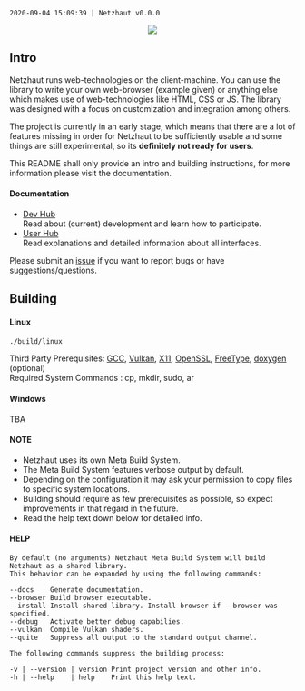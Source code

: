 ```2020-09-04 15:09:39 | Netzhaut v0.0.0```

<div align="center"> 
<img src="data/logo/Netzhaut_Banner.png"/> 
</div> 

## Intro

Netzhaut runs web-technologies on the client-machine. You can use the library to write your own web-browser (example given) or anything else which makes use of web-technologies like HTML, CSS or JS. The library was designed with a focus on customization and integration among others.

The project is currently in an early stage, which means that there are a lot of features missing in order for Netzhaut to be sufficiently usable and some things are still experimental, so its **definitely not ready for users**.

This README shall only provide an intro and building instructions, for more information please visit the documentation.

#### Documentation

* [Dev Hub](https://dajofrey.github.io/Netzhaut/DevHub/html/Main.html)  
  Read about (current) development and learn how to participate.
* [User Hub](https://dajofrey.github.io/Netzhaut/UserHub/html/index.html)  
  Read explanations and detailed information about all interfaces.

Please submit an [issue](https://github.com/DajoFrey/Netzhaut/issues/new) if you want to report bugs or have suggestions/questions.

## Building

#### Linux

```bash
./build/linux
```

Third Party Prerequisites: [GCC], [Vulkan], [X11], [OpenSSL], [FreeType], [doxygen] (optional)  
Required System Commands : cp, mkdir, sudo, ar  

#### Windows
TBA  

#### NOTE
* Netzhaut uses its own Meta Build System.  
* The Meta Build System features verbose output by default.  
* Depending on the configuration it may ask your permission to copy files to specific system locations.  
* Building should require as few prerequisites as possible, so expect improvements in that regard in the future.  
* Read the help text down below for detailed info. 

[FreeType]: https://www.freetype.org/
[GCC]: https://gcc.gnu.org/
[CMake]: https://cmake.org/
[Make]: https://www.gnu.org/software/make/
[Vulkan]: https://www.khronos.org/vulkan/
[X11]: https://en.wikipedia.org/wiki/X_Window_System
[msbuild]: https://visualstudio.microsoft.com/de/downloads/ 
[doxygen]: http://www.doxygen.nl/
[Git]: https://git-scm.com/
[OpenSSL]: https://www.openssl.org/ 

#### HELP
```
By default (no arguments) Netzhaut Meta Build System will build Netzhaut as a shared library.
This behavior can be expanded by using the following commands:

--docs    Generate documentation.
--browser Build browser executable.
--install Install shared library. Install browser if --browser was specified.
--debug   Activate better debug capabilies.
--vulkan  Compile Vulkan shaders.
--quite   Suppress all output to the standard output channel.

The following commands suppress the building process:

-v | --version | version Print project version and other info.
-h | --help    | help    Print this help text.
```

